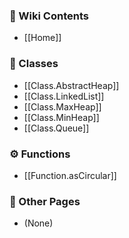 ### 📘 Wiki Contents

- [[Home]]

### 🧱 Classes
  - [[Class.AbstractHeap]]
  - [[Class.LinkedList]]
  - [[Class.MaxHeap]]
  - [[Class.MinHeap]]
  - [[Class.Queue]]

### ⚙️ Functions
  - [[Function.asCircular]]

### 📄 Other Pages
  - (None)
